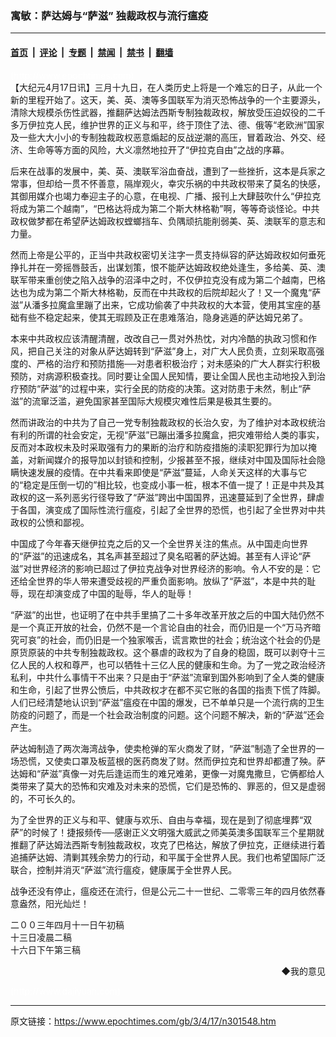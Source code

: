 ### 寓敏：萨达姆与“萨滋” 独裁政权与流行瘟疫

---

#### [首页](../../../..?n301548) &nbsp;|&nbsp; [评论](../../../../../epoch-comment?n301548) &nbsp;|&nbsp; [专题](../../../../../epoch-special?n301548) &nbsp;|&nbsp; [禁闻](../../../../../epoch-news?n301548) &nbsp;|&nbsp; [禁书](../../../../../books?n301548) &nbsp;|&nbsp; [翻墙](https://github.com/gfw-breaker/nogfw/blob/master/README.md?n301548)


<div class="post_content" id="artbody" itemprop="articleBody">
 <!-- article content begin -->
 <p>
  <font color="#ffffff">
   (http://www.epochtimes.com)
  </font>
  <br/>
  【大纪元4月17日讯】三月十九日，在人类历史上将是一个难忘的日子，从此一个新的里程开始了。这天，美、英、澳等多国联军为消灭恐怖战争的一个主要源头，清除大规模杀伤性武器，推翻萨达姆法西斯专制独裁政权，解放受压迫奴役的二千多万伊拉克人民，维护世界的正义与和平，终于顶住了法、德、俄等“老欧洲”国家及一些大大小小的专制独裁政权恶意煽起的反战逆潮的高压，冒着政治、外交、经济、生命等等方面的风险，大义凛然地拉开了“伊拉克自由”之战的序幕。
 </p>
 <p>
  后来在战事的发展中，美、英、澳联军浴血奋战，遭到了一些挫折，这本是兵家之常事，但却给一贯不怀善意，隔岸观火，幸灾乐祸的中共政权带来了莫名的快感，其御用媒介也竭力奉迎主子的心意，在电视、广播、报刊上大肆鼓吹什么“伊拉克将成为第二个越南”，“巴格达将成为第二个斯大林格勒”啊，等等奇谈怪论。中共政权做梦都在希望萨达姆政权螳螂挡车、负隅顽抗能削弱美、英、澳联军的意志和力量。
 </p>
 <p>
  然而上帝是公平的，正当中共政权密切关注字一贯支持纵容的萨达姆政权如何垂死挣扎并在一旁摇唇鼓舌，出谋划策，恨不能萨达姆政权绝处逢生，多给美、英、澳联军带来重创使之陷入战争的沼泽中之时，不仅伊拉克没有成为第二个越南，巴格达也为成为第二个斯大林格勒，反而在中共政权的后院却起火了！又一个魔鬼“萨滋”从潘多拉魔盒里蹦了出来，它成功偷袭了中共政权的大本营，使用其宝座的基础有些不稳定起来，使其无瑕顾及正在患难落泊，隐身逃遁的萨达姆兄弟了。
 </p>
 <p>
  本来中共政权应该清醒清醒，改改自己一贯对外热忱，对内冷酷的执政习惯和作风，把自己关注的对象从萨达姆转到“萨滋”身上，对广大人民负责，立刻采取高强度的、严格的治疗和预防措施──对患者积极治疗；对未感染的广大人群实行积极预防，对病源积极查找。同时要让全国人民知情，要让全国人民也主动地投入到治疗预防“萨滋”的过程中来，实行全民的防疫的决策。这对防患于未然，制止“萨滋”的流窜泛滥，避免国家甚至国际大规模灾难性后果是极其生要的。
 </p>
 <p>
  然而讲政治的中共为了自己一党专制独裁政权的长治久安，为了维护对本政权统治有利的所谓的社会安定，无视“萨滋”已蹦出潘多拉魔盒，把灾难带给人类的事实，反而对本政权未及时采取强有力的果断的治疗和防疫措施的渎职犯罪行为加以掩盖，对新闻媒介的报导加以封锁和控制，少报甚至不报，继续对中国及国际社会隐瞒快速发展的疫情。在中共看来即使是“萨滋”蔓延，人命关天这样的大事与它的“稳定是压倒一切的”相比较，也变成小事一桩，根本不值一提了！正是中共及其政权的这一系列恶劣行径导致了“萨滋”跨出中国国界，迅速蔓延到了全世界，肆虐于各国，演变成了国际性流行瘟疫，引起了全世界的恐慌，也引起了全世界对中共政权的公愤和鄙视。
 </p>
 <p>
  中国成了今年春天继伊拉克之后的又一个全世界关注的焦点。从中国走向世界的“萨滋”的迅速成名，其名声甚至超过了臭名昭著的萨达姆。甚至有人评论“萨滋”对世界经济的影响已超过了伊拉克战争对世界经济的影响。令人不安的是：它还给全世界的华人带来遭受歧视的严重负面影响。放纵了“萨滋”，本是中共的耻辱，现在却演变成了中国的耻辱，华人的耻辱！
 </p>
 <p>
  “萨滋”的出世，也证明了在中共手里搞了二十多年改革开放之后的中国大陆仍然不是一个真正开放的社会，仍然不是一个言论自由的社会，而仍旧是一个“万马齐暗究可哀”的社会，而仍旧是一个独家喉舌，谎言欺世的社会；统治这个社会的仍是原货原装的中共专制独裁政权。这个暴虐的政权为了自身的稳固，既可以剥夺十三亿人民的人权和尊严，也可以牺牲十三亿人民的健康和生命。为了一党之政治经济私利，中共什么事情干不出来？只是由于“萨滋”流窜到国外影响到了全人类的健康和生命，引起了世界公愤后，中共政权才在都不买它账的各国的指责下慌了阵脚。人们已经清楚地认识到“萨滋”瘟疫在中国的爆发，已不单单只是一个流行病的卫生防疫的问题了，而是一个社会政治制度的问题。这个问题不解决，新的“萨滋”还会产生。
 </p>
 <p>
  萨达姆制造了两次海湾战争，使卖枪弹的军火商发了财，“萨滋”制造了全世界的一场恐慌，又使卖口罩及板蓝根的医药商发了财。然而伊拉克和世界却都遭了殃。萨达姆和“萨滋”真像一对先后逢运而生的难兄难弟，更像一对魔鬼撒旦，它俩都给人类带来了莫大的恐怖和灾难及对未来的恐慌，它们是恐怖的、罪恶的，但又是虚弱的，不可长久的。
 </p>
 <p>
  为了全世界的正义与和平、健康与欢乐、自由与幸福，现在是到了彻底埋葬“双萨”的时候了！捷报频传──感谢正义文明强大威武之师美英澳多国联军三个星期就推翻了萨达姆法西斯专制独裁政权，攻克了巴格达，解放了伊拉克，正继续进行着追捕萨达姆、清剿其残余势力的行动，和平属于全世界人民。我们也希望国际广泛联合，控制并消灭“萨滋”流行瘟疫，健康属于全世界人民。
 </p>
 <p>
  战争还没有停止，瘟疫还在流行，但是公元二十一世纪、二零零三年的四月依然春意盎然，阳光灿烂！
 </p>
 <p>
  二００三年四月十一日午初稿
  <br/>
  十三日凌晨二稿
  <br/>
  十六日下午第三稿
 </p>
 <div align="right">
  <ok href="http://a.epochtimes.com/gb/sendmail.asp?p=pinglunfankui&amp;subject=评论文章读者反馈&amp;body=您好﹐我读了贵网站的文章《寓敏:萨达姆与“萨滋”" 独裁政权与流行瘟疫》后﹐="">
   ◆我的意见
  </ok>
 </div>
 <p>
  <font color="#ffffff">
   (http://www.dajiyuan.com)
  </font>
 </p>
 <!-- article content end -->
 <div id="below_article_ad">
 </div>
</div>


---

原文链接：https://www.epochtimes.com/gb/3/4/17/n301548.htm